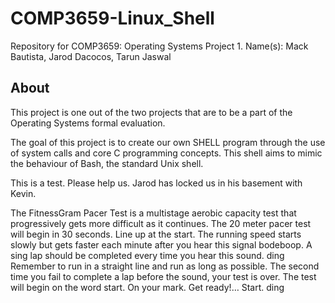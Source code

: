 # COMP3659-Linux_Shell
Repository for COMP3659: Operating Systems Project 1.
Name(s): Mack Bautista, Jarod Dacocos, Tarun Jaswal

## About
This project is one out of the two projects that are to be a part of the Operating Systems formal evaluation.

The goal of this project is to create our own SHELL program through the use of system calls and core C programming concepts. This shell aims to mimic the behaviour of Bash, the standard Unix shell.



This is a test. Please help us. Jarod has locked us in his basement with Kevin.

The FitnessGram Pacer Test is a multistage aerobic capacity test that progressively gets more difficult as it continues. The 20 meter pacer test will begin in 30 seconds. Line up at the start. The running speed starts slowly but gets faster each minute after you hear this signal bodeboop. A sing lap should be completed every time you hear this sound. ding Remember to run in a straight line and run as long as possible. The second time you fail to complete a lap before the sound, your test is over. The test will begin on the word start. On your mark. Get ready!… Start. ding﻿
